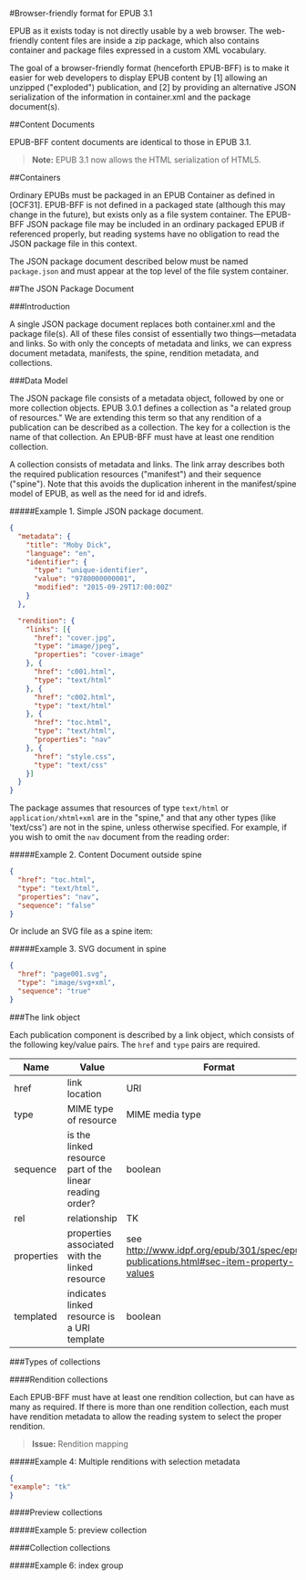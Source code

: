 #Browser-friendly format for EPUB 3.1

EPUB as it exists today is not directly usable by a web browser. The web-friendly content files are inside a zip package, which also contains container and package files expressed in a custom XML vocabulary. 

The goal of a browser-friendly format (henceforth EPUB-BFF) is to make it easier for web developers to display EPUB content by [1] allowing an unzipped ("exploded") publication, and [2] by providing an alternative JSON serialization of the information in container.xml and the package document(s).

##Content Documents

EPUB-BFF content documents are identical to those in EPUB 3.1.


>**Note:** EPUB 3.1 now allows the HTML serialization of HTML5. 


##Containers

Ordinary EPUBs must be packaged in an EPUB Container as defined in [OCF31]. EPUB-BFF is not defined in a packaged state (although this may change in the future), but exists only as a file system container.  The EPUB-BFF JSON package file may be included in an ordinary packaged EPUB if referenced properly, but reading systems have no obligation to read the JSON package file in this context.

The JSON package document described below must be named `package.json` and must appear at the top level of the file system container.

##The JSON Package Document

###Introduction

A single JSON package document replaces both container.xml and the package file(s). All of these files consist of essentially two things—metadata and links. So with only the concepts of metadata and links, we can express document metadata, manifests, the spine, rendition metadata, and collections.

###Data Model

The JSON package file consists of a metadata object, followed by one or more collection objects. EPUB 3.0.1 defines a collection as "a related group of resources." We are extending this term so that any rendition of a publication can be described as a collection. The key for a collection is the name of that collection. An EPUB-BFF must have at least one rendition collection. 

A collection consists of metadata and links. The link array describes both the required publication resources ("manifest") and their sequence ("spine"). Note that this avoids the duplication inherent in the manifest/spine model of EPUB, as well as the need for id and idrefs.

#####Example 1. Simple JSON package document.
```json
{
  "metadata": {
    "title": "Moby Dick",
    "language": "en",
    "identifier": {
      "type": "unique-identifier",
      "value": "9780000000001",
      "modified": "2015-09-29T17:00:00Z"
    }
  },

  "rendition": {
    "links": [{
      "href": "cover.jpg",
      "type": "image/jpeg",
      "properties": "cover-image"
    }, {
      "href": "c001.html",
      "type": "text/html"
    }, {
      "href": "c002.html",
      "type": "text/html"
    }, {
      "href": "toc.html",
      "type": "text/html",
      "properties": "nav"
    }, {
      "href": "style.css",
      "type": "text/css"
    }]
  }
}
```

The package assumes that resources of type `text/html` or `application/xhtml+xml` are in the "spine," and that any other types (like 'text/css') are not in the spine, unless otherwise specified. For example, if you wish to omit the `nav` document from the reading order:


#####Example 2. Content Document outside spine
```json
{
  "href": "toc.html",
  "type": "text/html",
  "properties": "nav",
  "sequence": "false"
}
```

Or include an SVG file as a spine item:

#####Example 3. SVG document in spine
```json
{
  "href": "page001.svg",
  "type": "image/svg+xml",
  "sequence": "true"
}
```

###The link object

Each publication component is described by a link object, which consists of the following key/value pairs. The `href` and `type` pairs are required. 

| Name  | Value | Format | Required? |
| ------------- | ------------- | ------------- | ------------- |
| href  | link location  | URI  | Yes  |
| type  | MIME type of resource  | MIME media type  | Yes  |
| sequence  | is the linked resource part of the linear reading order?  | boolean  | No  |
| rel  | relationship  | TK  | No  |
| properties  | properties associated with the linked resource  | see http://www.idpf.org/epub/301/spec/epub-publications.html#sec-item-property-values  | No  |
| templated  | indicates linked resource is a URI template  | boolean  | No  |


###Types of collections

####Rendition collections

Each EPUB-BFF must have at least one rendition collection, but can have as many as required. If there is more than one rendition collection, each must have rendition metadata to allow the reading system to select the proper rendition.


>**Issue:** Rendition mapping


#####Example 4: Multiple renditions with selection metadata
```json
{ 
"example": "tk" 
}

```



####Preview collections

#####Example 5: preview collection

####Collection collections

#####Example 6: index group

